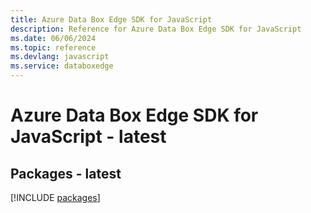 ```yaml
---
title: Azure Data Box Edge SDK for JavaScript
description: Reference for Azure Data Box Edge SDK for JavaScript
ms.date: 06/06/2024
ms.topic: reference
ms.devlang: javascript
ms.service: databoxedge
---
```

# Azure Data Box Edge SDK for JavaScript - latest
## Packages - latest
[!INCLUDE [packages](data-box-edge-index.md)]